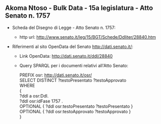 ## Akoma Ntoso - Bulk Data - 15a legislatura - Atto Senato n. 1757 ##

* Scheda del Disegno di Legge - Atto Senato n. 1757:
	* http url: http://www.senato.it/leg/15/BGT/Schede/Ddliter/28840.htm

* Riferimenti al sito OpenData del Senato http://dati.senato.it/:
	* Link OpenData: http://dati.senato.it/ddl/28840
	* Query SPARQL per i documenti relativi all'Atto Senato:

        PREFIX osr: <http://dati.senato.it/osr/>  
		SELECT DISTINCT ?testoPresentato ?testoApprovato  
		WHERE  
		{  
		    ?ddl a osr:Ddl.  
		    ?ddl osr:idFase 1757 .  
		    OPTIONAL { ?ddl osr:testoPresentato ?testoPresentato }  
		    OPTIONAL { ?ddl osr:testoApprovato ?testoApprovato }  
		}
		